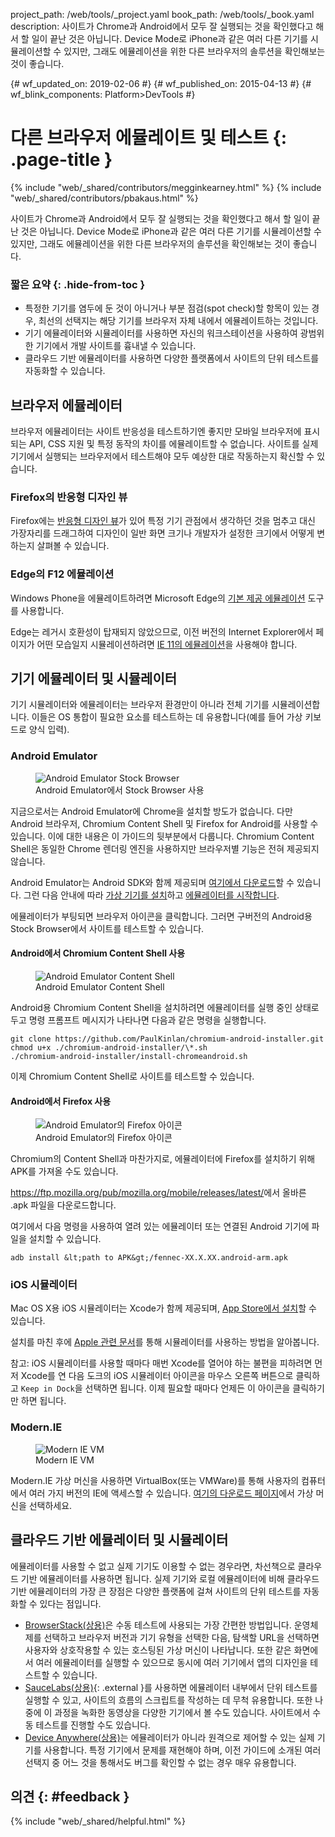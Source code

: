 project_path: /web/tools/_project.yaml
book_path: /web/tools/_book.yaml
description: 사이트가 Chrome과 Android에서 모두 잘 실행되는 것을 확인했다고 해서 할 일이 끝난 것은 아닙니다. Device Mode로 iPhone과 같은 여러 다른 기기를 시뮬레이션할 수 있지만, 그래도 에뮬레이션을 위한 다른 브라우저의 솔루션을 확인해보는 것이 좋습니다.

{# wf_updated_on: 2019-02-06 #}
{# wf_published_on: 2015-04-13 #}
{# wf_blink_components: Platform>DevTools #}

# 다른 브라우저 에뮬레이트 및 테스트 {: .page-title }

{% include "web/_shared/contributors/megginkearney.html" %}
{% include "web/_shared/contributors/pbakaus.html" %}

사이트가 Chrome과 Android에서 모두 잘 실행되는 것을 확인했다고 해서 할 일이 끝난 것은 아닙니다. Device Mode로 iPhone과 같은 여러 다른 기기를 시뮬레이션할 수 있지만, 그래도 에뮬레이션을 위한 다른 브라우저의 솔루션을 확인해보는 것이 좋습니다.


### 짧은 요약 {: .hide-from-toc }
- 특정한 기기를 염두에 둔 것이 아니거나 부분 점검(spot check)할 항목이 있는 경우, 최선의 선택지는 해당 기기를 브라우저 자체 내에서 에뮬레이트하는 것입니다.
- 기기 에뮬레이터와 시뮬레이터를 사용하면 자신의 워크스테이션을 사용하여 광범위한 기기에서 개발 사이트를 흉내낼 수 있습니다.
- 클라우드 기반 에뮬레이터를 사용하면 다양한 플랫폼에서 사이트의 단위 테스트를 자동화할 수 있습니다.


## 브라우저 에뮬레이터

브라우저 에뮬레이터는 사이트 반응성을 테스트하기엔 좋지만
모바일 브라우저에 표시되는
API, CSS 지원 및 특정 동작의 차이를 에뮬레이트할 수 없습니다. 사이트를 실제 기기에서 실행되는 브라우저에서 테스트해야 모두 예상한 대로
작동하는지 확신할 수 있습니다.

### Firefox의 반응형 디자인 뷰

Firefox에는 [반응형 디자인 뷰](https://developer.mozilla.org/en-US/docs/Tools/Responsive_Design_View)가
있어 특정 기기 관점에서 생각하던 것을 멈추고 대신
가장자리를 드래그하여 디자인이 일반 화면 크기나 개발자가
설정한 크기에서 어떻게 변하는지 살펴볼 수 있습니다.

### Edge의 F12 에뮬레이션

Windows Phone을 에뮬레이트하려면 Microsoft Edge의 [기본 제공 에뮬레이션](https://dev.modern.ie/platform/documentation/f12-devtools-guide/emulation/) 도구를 사용합니다.

Edge는 레거시 호환성이 탑재되지 않았으므로, 이전 버전의 Internet Explorer에서 페이지가 어떤 모습일지 시뮬레이션하려면 [IE 11의 에뮬레이션](https://msdn.microsoft.com/en-us/library/dn255001(v=vs.85).aspx)을 사용해야 합니다.

## 기기 에뮬레이터 및 시뮬레이터

기기 시뮬레이터와 에뮬레이터는 브라우저 환경만이 아니라 전체 기기를 시뮬레이션합니다. 이들은 OS 통합이 필요한 요소를 테스트하는 데 유용합니다(예를 들어 가상 키보드로 양식 입력).

### Android Emulator

<figure class="attempt-right">
  <img src="imgs/android-emulator-stock-browser.png" alt="Android Emulator Stock Browser">
  <figcaption>Android Emulator에서 Stock Browser 사용</figcaption>
</figure>

지금으로서는 Android Emulator에 Chrome을 설치할 방도가 없습니다. 다만 Android 브라우저, Chromium Content Shell 및 Firefox for Android를 사용할 수 있습니다. 이에 대한 내용은 이 가이드의 뒷부분에서 다룹니다. Chromium Content Shell은 동일한 Chrome 렌더링 엔진을 사용하지만 브라우저별 기능은 전혀 제공되지 않습니다.

Android Emulator는 Android SDK와 함께 제공되며 <a href="http://developer.android.com/sdk/installing/studio.html">여기에서
다운로드</a>할 수 있습니다. 그런 다음 안내에 따라 <a href="http://developer.android.com/tools/devices/managing-avds.html">가상 기기를 설치</a>하고 <a href="http://developer.android.com/tools/devices/emulator.html">에뮬레이터를 시작합니다</a>.

에뮬레이터가 부팅되면 브라우저 아이콘을 클릭합니다. 그러면 구버전의 Android용 Stock Browser에서 사이트를 테스트할 수 있습니다.

#### Android에서 Chromium Content Shell 사용

<figure class="attempt-right">
  <img src="imgs/android-avd-contentshell.png" alt="Android Emulator Content Shell">
  <figcaption>Android Emulator Content Shell</figcaption>
</figure>

Android용 Chromium Content Shell을 설치하려면 에뮬레이터를 실행 중인 상태로 두고
명령 프롬프트 메시지가 나타나면 다음과 같은 명령을 실행합니다.

    git clone https://github.com/PaulKinlan/chromium-android-installer.git
    chmod u+x ./chromium-android-installer/\*.sh
    ./chromium-android-installer/install-chromeandroid.sh

이제 Chromium Content Shell로 사이트를 테스트할 수 있습니다.


#### Android에서 Firefox 사용

<figure class="attempt-right">
  <img src="imgs/ff-on-android-emulator.png" alt="Android Emulator의 Firefox 아이콘">
  <figcaption>Android Emulator의 Firefox 아이콘</figcaption>
</figure>

Chromium의 Content Shell과 마찬가지로, 에뮬레이터에 Firefox를 설치하기 위해 APK를 가져올 수도 있습니다.

<a href="https://ftp.mozilla.org/pub/mozilla.org/mobile/releases/latest/">https://ftp.mozilla.org/pub/mozilla.org/mobile/releases/latest/</a>에서 올바른 .apk 파일을 다운로드합니다.

여기에서 다음 명령을 사용하여 열려 있는 에뮬레이터 또는 연결된 Android 기기에 파일을 설치할 수 있습니다.

    adb install &lt;path to APK&gt;/fennec-XX.X.XX.android-arm.apk


### iOS 시뮬레이터

Mac OS X용 iOS 시뮬레이터는 Xcode가 함께 제공되며,
[App Store에서 설치](https://itunes.apple.com/us/app/xcode/id497799835?ls=1&mt=12)할 수 있습니다.

설치를 마친 후에 [Apple 관련 문서](https://developer.apple.com/library/prerelease/ios/documentation/IDEs/Conceptual/iOS_Simulator_Guide/Introduction/Introduction.html)를 통해 시뮬레이터를 사용하는 방법을 알아봅니다.

참고: iOS 시뮬레이터를 사용할 때마다 매번 Xcode를 열어야 하는 불편을 피하려면 먼저 Xcode를 연 다음 도크의 iOS 시뮬레이터 아이콘을 마우스 오른쪽 버튼으로 클릭하고 `Keep in Dock`을 선택하면 됩니다. 이제 필요할 때마다 언제든 이 아이콘을 클릭하기만 하면 됩니다.

### Modern.IE

<figure class="attempt-right">
  <img src="imgs/modern-ie-simulator.png" alt="Modern IE VM">
  <figcaption>Modern IE VM</figcaption>
</figure>

Modern.IE 가상 머신을 사용하면 VirtualBox(또는 VMWare)를 통해 사용자의 컴퓨터에서 여러 가지 버전의 IE에 액세스할 수 있습니다. <a href="https://modern.ie/en-us/virtualization-tools#downloads">여기의 다운로드 페이지</a>에서 가상 머신을 선택하세요.


## 클라우드 기반 에뮬레이터 및 시뮬레이터

에뮬레이터를 사용할 수 없고 실제 기기도 이용할 수 없는 경우라면, 차선책으로 클라우드 기반 에뮬레이터를 사용하면 됩니다. 실제 기기와 로컬 에뮬레이터에 비해 클라우드 기반 에뮬레이터의 가장 큰 장점은 다양한 플랫폼에 걸쳐 사이트의 단위 테스트를 자동화할 수 있다는 점입니다.

* [BrowserStack(상용)](https://www.browserstack.com/automate)은 수동 테스트에 사용되는 가장 간편한 방법입니다. 운영체제를 선택하고 브라우저 버전과 기기 유형을 선택한 다음, 탐색할 URL을 선택하면 사용자와 상호작용할 수 있는 호스팅된 가상 머신이 나타납니다. 또한 같은 화면에서 여러 에뮬레이터를 실행할 수 있으므로 동시에 여러 기기에서 앱의 디자인을 테스트할 수 있습니다.
* [SauceLabs(상용)](https://saucelabs.com/){: .external }를 사용하면 에뮬레이터 내부에서 단위 테스트를 실행할 수 있고, 사이트의 흐름의 스크립트를 작성하는 데 무척 유용합니다. 또한 나중에 이 과정을 녹화한 동영상을 다양한 기기에서 볼 수도 있습니다. 사이트에서 수동 테스트를 진행할 수도 있습니다.
* [Device Anywhere(상용)](http://www.keynote.com/solutions/testing/mobile-testing)는
에뮬레이터가 아니라 원격으로 제어할 수 있는 실제 기기를 사용합니다. 특정 기기에서 문제를 재현해야 하며, 이전 가이드에 소개된 여러 선택지 중 어느 것을 통해서도 버그를 확인할 수 없는 경우 매우 유용합니다.


## 의견 {: #feedback }

{% include "web/_shared/helpful.html" %}
